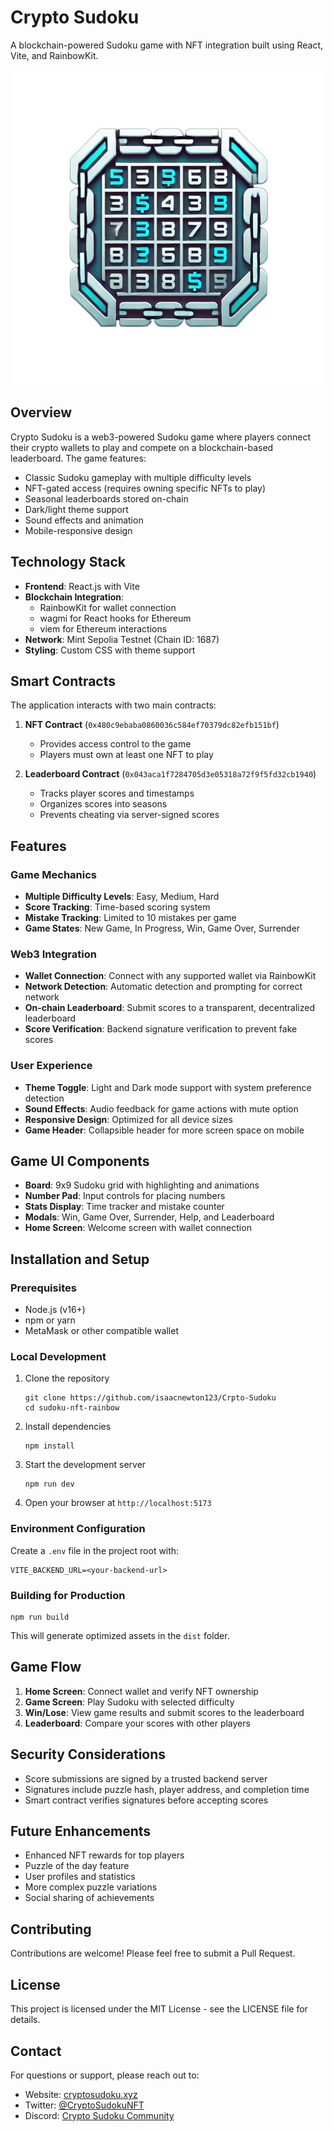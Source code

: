 # Crypto Sudoku

A blockchain-powered Sudoku game with NFT integration built using React, Vite, and RainbowKit.

![Crypto Sudoku NFT Game](https://raw.githubusercontent.com/isaacnewton123/sudoku-NFT/refs/heads/main/Removal-779.png)

## Overview

Crypto Sudoku is a web3-powered Sudoku game where players connect their crypto wallets to play and compete on a blockchain-based leaderboard. The game features:

- Classic Sudoku gameplay with multiple difficulty levels
- NFT-gated access (requires owning specific NFTs to play)
- Seasonal leaderboards stored on-chain
- Dark/light theme support
- Sound effects and animation
- Mobile-responsive design

## Technology Stack

- **Frontend**: React.js with Vite
- **Blockchain Integration**: 
  - RainbowKit for wallet connection
  - wagmi for React hooks for Ethereum
  - viem for Ethereum interactions
- **Network**: Mint Sepolia Testnet (Chain ID: 1687)
- **Styling**: Custom CSS with theme support

## Smart Contracts

The application interacts with two main contracts:

1. **NFT Contract** (`0x480c9ebaba0860036c584ef70379dc82efb151bf`)
   - Provides access control to the game
   - Players must own at least one NFT to play

2. **Leaderboard Contract** (`0x043aca1f7284705d3e05318a72f9f5fd32cb1940`)
   - Tracks player scores and timestamps
   - Organizes scores into seasons
   - Prevents cheating via server-signed scores

## Features

### Game Mechanics

- **Multiple Difficulty Levels**: Easy, Medium, Hard
- **Score Tracking**: Time-based scoring system
- **Mistake Tracking**: Limited to 10 mistakes per game
- **Game States**: New Game, In Progress, Win, Game Over, Surrender

### Web3 Integration

- **Wallet Connection**: Connect with any supported wallet via RainbowKit
- **Network Detection**: Automatic detection and prompting for correct network
- **On-chain Leaderboard**: Submit scores to a transparent, decentralized leaderboard
- **Score Verification**: Backend signature verification to prevent fake scores

### User Experience

- **Theme Toggle**: Light and Dark mode support with system preference detection
- **Sound Effects**: Audio feedback for game actions with mute option
- **Responsive Design**: Optimized for all device sizes
- **Game Header**: Collapsible header for more screen space on mobile

## Game UI Components

- **Board**: 9x9 Sudoku grid with highlighting and animations
- **Number Pad**: Input controls for placing numbers
- **Stats Display**: Time tracker and mistake counter
- **Modals**: Win, Game Over, Surrender, Help, and Leaderboard
- **Home Screen**: Welcome screen with wallet connection

## Installation and Setup

### Prerequisites

- Node.js (v16+)
- npm or yarn
- MetaMask or other compatible wallet

### Local Development

1. Clone the repository
   ```
   git clone https://github.com/isaacnewton123/Crpto-Sudoku
   cd sudoku-nft-rainbow
   ```

2. Install dependencies
   ```
   npm install
   ```

3. Start the development server
   ```
   npm run dev
   ```

4. Open your browser at `http://localhost:5173`

### Environment Configuration

Create a `.env` file in the project root with:

```
VITE_BACKEND_URL=<your-backend-url>
```

### Building for Production

```
npm run build
```

This will generate optimized assets in the `dist` folder.

## Game Flow

1. **Home Screen**: Connect wallet and verify NFT ownership
2. **Game Screen**: Play Sudoku with selected difficulty
3. **Win/Lose**: View game results and submit scores to the leaderboard
4. **Leaderboard**: Compare your scores with other players

## Security Considerations

- Score submissions are signed by a trusted backend server
- Signatures include puzzle hash, player address, and completion time
- Smart contract verifies signatures before accepting scores

## Future Enhancements

- Enhanced NFT rewards for top players
- Puzzle of the day feature
- User profiles and statistics
- More complex puzzle variations
- Social sharing of achievements

## Contributing

Contributions are welcome! Please feel free to submit a Pull Request.

## License

This project is licensed under the MIT License - see the LICENSE file for details.

## Contact

For questions or support, please reach out to:
- Website: [cryptosudoku.xyz](https://cryptosudoku.xyz)
- Twitter: [@CryptoSudokuNFT](https://twitter.com/Crypto_Sudoku)
- Discord: [Crypto Sudoku Community](https://discord.gg/8htQ6wn9Md)
